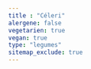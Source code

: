 ```yaml
---
title : "Céleri"
alergene: false
vegetarien: true
vegan: true
type: "legumes"
sitemap_exclude: true
--- 
```

